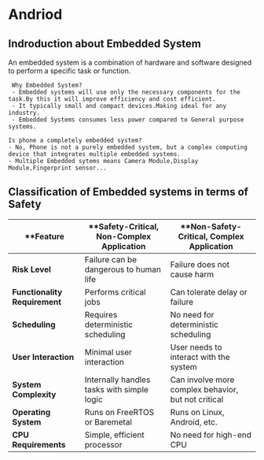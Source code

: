 # Andriod
## Indroduction about Embedded System

An embedded system is a combination of hardware and software designed to perform a specific task or function.

```
 Why Embedded System?
 - Embedded systems will use only the necessary components for the task.By this it will improve efficiency and cost efficient.
 - It typically small and compact devices.Making ideal for any industry.
 - Embedded Systems consumes less power compared to General purpose systems. 
```

```
Is phone a completely embedded system?
- No, Phone is not a purely embedded system, but a complex computing device that integrates multiple embedded systems.
- Multiple Embedded sytems means Camera Module,Display Module,Fingerprint sensor...
```
## Classification of Embedded systems in terms of Safety

| **Feature                               | **Safety-Critical, Non-Complex Application         | **Non-Safety-Critical, Complex Application       |
|-----------------------------------------|----------------------------------------------------|--------------------------------------------------|
| **Risk Level**                          | Failure can be dangerous to human life             | Failure does not cause harm                      |
| **Functionality Requirement**           | Performs critical jobs                             | Can tolerate delay or failure                    |
| **Scheduling**                          | Requires deterministic scheduling                  | No need for deterministic scheduling             |
| **User Interaction**                    | Minimal user interaction                           | User needs to interact with the system           |
| **System Complexity**                   | Internally handles tasks with simple logic         | Can involve more complex behavior, but not critical |
| **Operating System**                    | Runs on FreeRTOS or Baremetal                      | Runs on Linux, Android, etc.                     |
| **CPU Requirements**                    | Simple, efficient processor                        | No need for high-end CPU                         |


